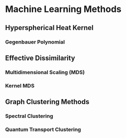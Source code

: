 # Machine Learning Methods

## Hyperspherical Heat Kernel

### Gegenbauer Polynomial

## Effective Dissimilarity

### Multidimensional Scaling (MDS)

### Kernel MDS

## Graph Clustering Methods

### Spectral Clustering

### Quantum Transport Clustering